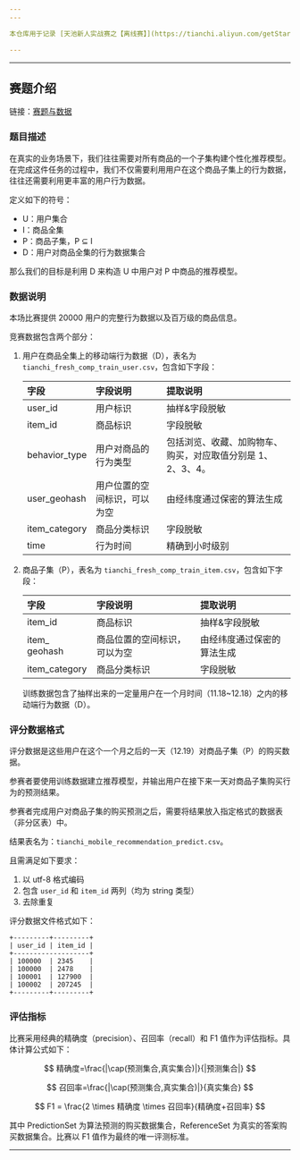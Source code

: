 ```yaml
---
---

本仓库用于记录 [天池新人实战赛之【离线赛】](https://tianchi.aliyun.com/getStart/information.htm?spm=5176.100067.5678.2.63d42b2bk6HcCO&raceId=231522) 的思路和方法。

---
```

---

## 赛题介绍

链接：[赛题与数据](https://tianchi.aliyun.com/getStart/information.htm?spm=5176.100067.5678.2.63d42b2bk6HcCO&raceId=231522)


### 题目描述

在真实的业务场景下，我们往往需要对所有商品的一个子集构建个性化推荐模型。在完成这件任务的过程中，我们不仅需要利用用户在这个商品子集上的行为数据，往往还需要利用更丰富的用户行为数据。

定义如下的符号：

* U：用户集合
* I：商品全集
* P：商品子集，P ⊆ I
* D：用户对商品全集的行为数据集合

那么我们的目标是利用 D 来构造 U 中用户对 P 中商品的推荐模型。

### 数据说明

本场比赛提供 20000 用户的完整行为数据以及百万级的商品信息。

竞赛数据包含两个部分：

1. 用户在商品全集上的移动端行为数据（D），表名为 `tianchi_fresh_comp_train_user.csv`，包含如下字段：

<ol>

| 字段 | 字段说明 | 提取说明 |
|:-|:-|:-|
| user_id | 用户标识 | 抽样&字段脱敏 |
| item_id | 商品标识 | 字段脱敏|
| behavior_type | 用户对商品的行为类型 | 包括浏览、收藏、加购物车、购买，对应取值分别是 1、2、3、4。|
| user_geohash | 用户位置的空间标识，可以为空 | 由经纬度通过保密的算法生成 |
| item_category | 商品分类标识 | 字段脱敏 |
| time | 行为时间 | 精确到小时级别 |

</ol>

2. 商品子集（P），表名为 `tianchi_fresh_comp_train_item.csv`，包含如下字段：

<ol>

| 字段 | 字段说明 | 提取说明 |
|:-|:-|:-|
| item_id | 商品标识 | 抽样&字段脱敏 |
| item_ geohash | 商品位置的空间标识，可以为空 | 由经纬度通过保密的算法生成 |
| item_category | 商品分类标识 | 字段脱敏 |

训练数据包含了抽样出来的一定量用户在一个月时间（11.18~12.18）之内的移动端行为数据（D）。

</ol>


### 评分数据格式

评分数据是这些用户在这个一个月之后的一天（12.19）对商品子集（P）的购买数据。

参赛者要使用训练数据建立推荐模型，并输出用户在接下来一天对商品子集购买行为的预测结果。 

参赛者完成用户对商品子集的购买预测之后，需要将结果放入指定格式的数据表（非分区表）中。

结果表名为：`tianchi_mobile_recommendation_predict.csv`。

且需满足如下要求：

1. 以 utf-8 格式编码
2. 包含 `user_id` 和 `item_id` 两列（均为 string 类型）
3. 去除重复

评分数据文件格式如下：

```
+---------+---------+
| user_id | item_id |
+-------------------+
| 100000  | 2345    |
| 100000  | 2478    |
| 100001  | 127900  |
| 100002  | 207245  |
+---------+---------+
```

### 评估指标

比赛采用经典的精确度（precision）、召回率（recall）和 F1 值作为评估指标。具体计算公式如下：

$$
精确度=\frac{|\cap(预测集合,真实集合)|}{|预测集合|}
$$


$$
召回率=\frac{|\cap(预测集合,真实集合)|}{真实集合}
$$

$$
F1 = \frac{2 \times 精确度 \times 召回率}{精确度+召回率}
$$

其中 PredictionSet 为算法预测的购买数据集合，ReferenceSet 为真实的答案购买数据集合。比赛以 F1 值作为最终的唯一评测标准。

---

